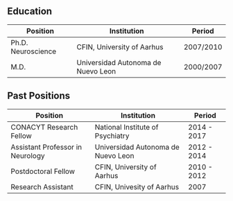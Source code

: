 ## Education

Position|Institution|Period
-----------------------|-----------------------------------|------------
Ph.D. Neuroscience|CFIN, University of Aarhus|2007/2010
M.D.|Universidad Autonoma de Nuevo Leon|2000/2007


## Past Positions

Position|Institution|Period
-----------------------------|-----------------------------------|------------
CONACYT Research Fellow|National Institute of Psychiatry|2014 - 2017
Assistant Professor in Neurology|Universidad Autonoma de Nuevo Leon|2012 - 2014
Postdoctoral Fellow|CFIN, University of Aarhus|2010 - 2012
Research Assistant|CFIN, Univesity of Aarhus|2007